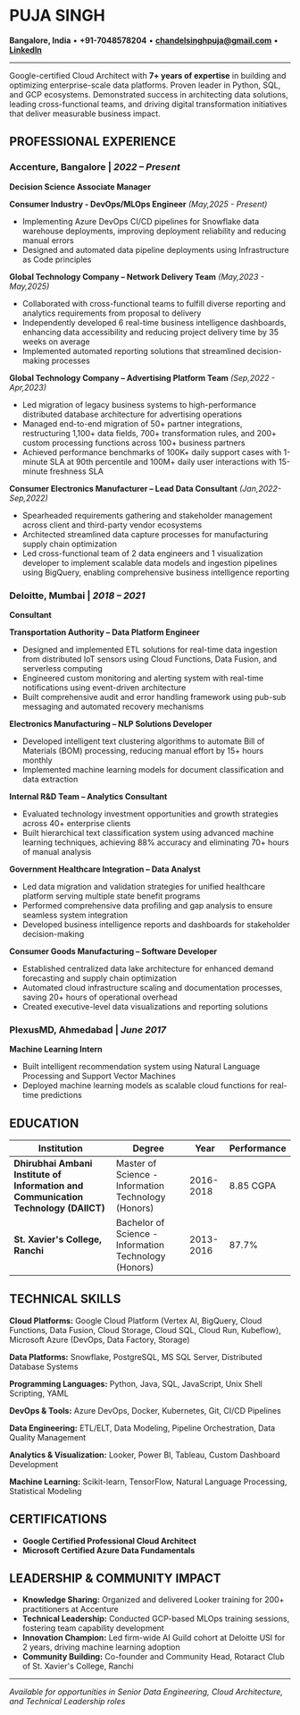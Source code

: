 # PUJA SINGH
**Bangalore, India** • **+91-7048578204** • **chandelsinghpuja@gmail.com** • **[LinkedIn](linkedin.com/in/puja-singh-chandel)**

---
Google-certified Cloud Architect with **7+ years of expertise** in building and optimizing enterprise-scale data platforms. Proven leader in Python, SQL, and GCP ecosystems. Demonstrated success in architecting data solutions, leading cross-functional teams, and driving digital transformation initiatives that deliver measurable business impact.
## PROFESSIONAL EXPERIENCE

### **Accenture, Bangalore** | *2022 – Present*
**Decision Science Associate Manager**

**Consumer Industry - DevOps/MLOps Engineer** *(May,2025 - Present)*
- Implementing Azure DevOps CI/CD pipelines for Snowflake data warehouse deployments, improving deployment reliability and reducing manual errors
- Designed and automated data pipeline deployments using Infrastructure as Code principles

**Global Technology Company – Network Delivery Team** *(May,2023 - May,2025)*
- Collaborated with cross-functional teams to fulfill diverse reporting and analytics requirements from proposal to delivery
- Independently developed 6 real-time business intelligence dashboards, enhancing data accessibility and reducing project delivery time by 35 weeks on average
- Implemented automated reporting solutions that streamlined decision-making processes

**Global Technology Company – Advertising Platform Team** *(Sep,2022 - Apr,2023)*
- Led migration of legacy business systems to high-performance distributed database architecture for advertising operations
- Managed end-to-end migration of 50+ partner integrations, restructuring 1,100+ data fields, 700+ transformation rules, and 200+ custom processing functions across 100+ business partners
- Achieved performance benchmarks of 100K+ daily support cases with 1-minute SLA at 90th percentile and 100M+ daily user interactions with 15-minute freshness SLA

**Consumer Electronics Manufacturer – Lead Data Consultant** *(Jan,2022- Sep,2022)*
- Spearheaded requirements gathering and stakeholder management across client and third-party vendor ecosystems
- Architected streamlined data capture processes for manufacturing supply chain optimization
- Led cross-functional team of 2 data engineers and 1 visualization developer to implement scalable data models and ingestion pipelines using BigQuery, enabling comprehensive business intelligence reporting

### **Deloitte, Mumbai** | *2018 – 2021*
**Consultant**

**Transportation Authority – Data Platform Engineer**
- Designed and implemented ETL solutions for real-time data ingestion from distributed IoT sensors using Cloud Functions, Data Fusion, and serverless computing
- Engineered custom monitoring and alerting system with real-time notifications using event-driven architecture
- Built comprehensive audit and error handling framework using pub-sub messaging and automated recovery mechanisms

**Electronics Manufacturing – NLP Solutions Developer**
- Developed intelligent text clustering algorithms to automate Bill of Materials (BOM) processing, reducing manual effort by 15+ hours monthly
- Implemented machine learning models for document classification and data extraction

**Internal R&D Team – Analytics Consultant**
- Evaluated technology investment opportunities and growth strategies across 40+ enterprise clients
- Built hierarchical text classification system using advanced machine learning techniques, achieving 88% accuracy and eliminating 70+ hours of manual analysis

**Government Healthcare Integration – Data Analyst**
- Led data migration and validation strategies for unified healthcare platform serving multiple state benefit programs
- Performed comprehensive data profiling and gap analysis to ensure seamless system integration
- Developed business intelligence reports and dashboards for stakeholder decision-making

**Consumer Goods Manufacturing – Software Developer**
- Established centralized data lake architecture for enhanced demand forecasting and supply chain optimization
- Automated cloud infrastructure scaling and documentation processes, saving 20+ hours of operational overhead
- Created executive-level data visualizations and reporting solutions

### **PlexusMD, Ahmedabad** | *June 2017*
**Machine Learning Intern**
- Built intelligent recommendation system using Natural Language Processing and Support Vector Machines
- Deployed machine learning models as scalable cloud functions for real-time predictions

## EDUCATION

| Institution | Degree | Year | Performance |
|-------------|--------|------|-------------|
| **Dhirubhai Ambani Institute of Information and Communication Technology (DAIICT)** | Master of Science - Information Technology (Honors) | 2016-2018 | 8.85 CGPA |
| **St. Xavier's College, Ranchi** | Bachelor of Science - Information Technology (Honors) | 2013-2016 | 87.7% |

## TECHNICAL SKILLS

**Cloud Platforms:** Google Cloud Platform (Vertex AI, BigQuery, Cloud Functions, Data Fusion, Cloud Storage, Cloud SQL, Cloud Run, Kubeflow), Microsoft Azure (DevOps, Data Factory, Storage)

**Data Platforms:** Snowflake, PostgreSQL, MS SQL Server, Distributed Database Systems

**Programming Languages:** Python, Java, SQL, JavaScript, Unix Shell Scripting, YAML

**DevOps & Tools:** Azure DevOps, Docker, Kubernetes, Git, CI/CD Pipelines

**Data Engineering:** ETL/ELT, Data Modeling, Pipeline Orchestration, Data Quality Management

**Analytics & Visualization:** Looker, Power BI, Tableau, Custom Dashboard Development

**Machine Learning:** Scikit-learn, TensorFlow, Natural Language Processing, Statistical Modeling

## CERTIFICATIONS

- **Google Certified Professional Cloud Architect**
- **Microsoft Certified Azure Data Fundamentals**

## LEADERSHIP & COMMUNITY IMPACT

- **Knowledge Sharing:** Organized and delivered Looker training for 200+ practitioners at Accenture
- **Technical Leadership:** Conducted GCP-based MLOps training sessions, fostering team capability development
- **Innovation Champion:** Led firm-wide AI Guild cohort at Deloitte USI for 2 years, driving machine learning adoption
- **Community Building:** Co-founder and Community Head, Rotaract Club of St. Xavier's College, Ranchi

---

*Available for opportunities in Senior Data Engineering, Cloud Architecture, and Technical Leadership roles*
